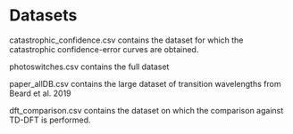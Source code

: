# Datasets

catastrophic_confidence.csv contains the dataset for which the catastrophic confidence-error curves are obtained.

photoswitches.csv contains the full dataset

paper_allDB.csv contains the large dataset of transition wavelengths from Beard et al. 2019

dft_comparison.csv contains the dataset on which the comparison against TD-DFT is performed.
